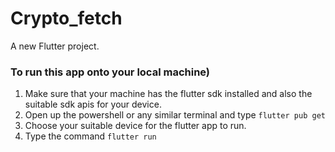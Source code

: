 # Crypto_fetch

A new Flutter project.

### To run this app onto your local machine)

1. Make sure that your machine has the flutter sdk installed and also the suitable sdk apis for your device.
2. Open up the powershell or any similar terminal and type ``flutter pub get``
3. Choose your suitable device for the flutter app to run.
4. Type the command ``flutter run``
